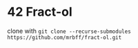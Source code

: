 # 42 Fract-ol
clone with ```git clone --recurse-submodules https://github.com/mrbff/fract-ol.git```
